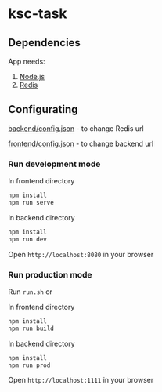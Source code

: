 # ksc-task

## Dependencies

App needs:
1. [Node.js](https://nodejs.org/en/)
2. [Redis](https://redis.io)


## Configurating

[backend/config.json](backend/config.json) - to change Redis url

[frontend/config.json](backend/config.json) - to change backend url


### Run development mode 

In frontend directory
```bash
npm install
npm run serve
```

In backend directory
```bash
npm install
npm run dev
```
Open `http://localhost:8080` in your browser


### Run production mode

Run `run.sh` or

In frontend directory
```bash
npm install
npm run build
```

In backend directory
```bash
npm install
npm run prod
```
Open `http://localhost:1111` in your browser

